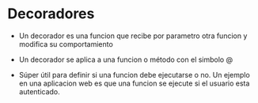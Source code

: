 # Decoradores

- Un decorador es una funcion que recibe por parametro otra funcion y modifica
su comportamiento

- Un decorador se aplica a una funcion o método con el simbolo @

- Súper útil para definir si una funcion debe ejecutarse o no.
Un ejemplo en una aplicacion web es que una funcion se ejecute si el usuario esta
autenticado.